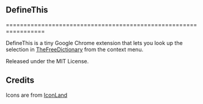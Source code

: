 
## DefineThis
=================================================================

DefineThis is a tiny Google Chrome extension that lets you look up 
the selection in [TheFreeDictionary](http://www.thefreedictionary.com)
from the context menu.

Released under the MIT License.

## Credits
Icons are from [IconLand](http://www.veryicon.com/icons/system/vista-elements/search-magnifier-1.html)
